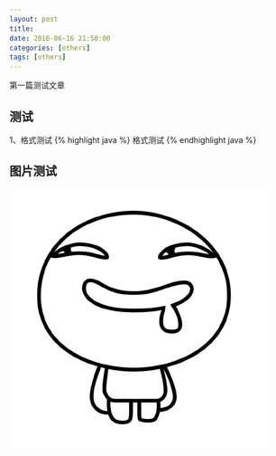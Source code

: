 ```yaml
---
layout: post
title: 
date: 2016-06-16 21:50:00
categories: [others]
tags: [others]
---
```


第一篇测试文章
<!--more-->

##  测试

1、格式测试 
{% highlight java %}
格式测试
{% endhighlight java %}



##  图片测试


<img src="/assets/ico/avatar.jpg"  alt="pic" />
